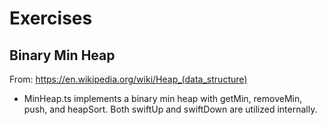 # Exercises

## Binary Min Heap

From: https://en.wikipedia.org/wiki/Heap_(data_structure)

-   MinHeap.ts implements a binary min heap with getMin, removeMin, push, and heapSort. Both swiftUp and swiftDown are utilized internally.
